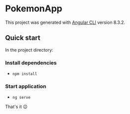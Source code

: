 # PokemonApp

This project was generated with [Angular CLI](https://github.com/angular/angular-cli) version 8.3.2.

## Quick start

In the project directory:

### Install dependencies

- `npm install`

### Start application

- `ng serve`

That's it 😉
